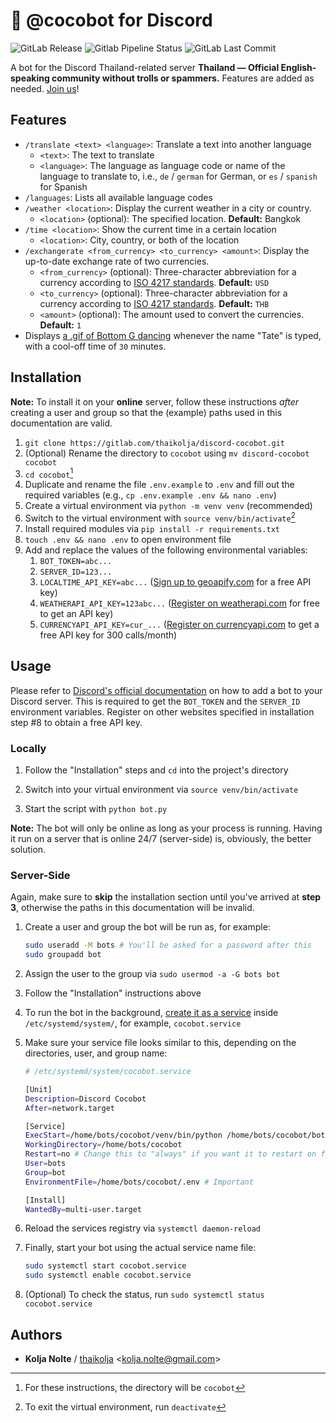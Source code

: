 # 🥥 @cocobot for Discord

![GitLab Release](https://img.shields.io/gitlab/v/release/thaikolja%2Fdiscord-cocobot) ![Gitlab Pipeline Status](https://img.shields.io/gitlab/pipeline-status/thaikolja%2Fdiscord-cocobot) ![GitLab Last Commit](https://img.shields.io/gitlab/last-commit/thaikolja%2Fdiscord-cocobot)


A bot for the Discord Thailand-related server **Thailand — Official English-speaking community without trolls or spammers.** Features are added as needed. [Join us](https://discord.gg/DN52SxBpYJ)!

## Features

* `/translate <text> <language>`: Translate a text into another language
  * `<text>`: The text to translate
  * `<language>`: The language as language code or name of the language to translate to, i.e., `de` / `german` for German, or `es` / `spanish` for Spanish
* `/languages`: Lists all available language codes
* `/weather <location>`: Display the current weather in a city or country.
  * `<location>`  (optional): The specified location. **Default:** Bangkok
* `/time <location>`: Show the current time in a certain location
  * `<location>`: City, country, or both of the location
* `/exchangerate <from_currency> <to_currency> <amount>`: Display the up-to-date exchange rate of two currencies.
  * `<from_currency>` (optional): Three-character abbreviation for a currency according to [ISO 4217 standards](https://www.iban.com/currency-codes). **Default:** `USD`
  * `<to_currency>` (optional): Three-character abbreviation for a currency according to [ISO 4217 standards](https://www.iban.com/currency-codes). **Default:** `THB`
  * `<amount>` (optional): The amount used to convert the currencies. **Default:** `1`  
* Displays [a .gif of Bottom G dancing](https://media1.tenor.com/m/fyrqnSBR4gcAAAAd/bottom-g-andrew-tate.gif) whenever the name "Tate" is typed, with a cool-off time of `30` minutes.
  

## Installation

**Note:** To install it on your **online** server, follow these instructions *after* creating a user and group so that the (example) paths used in this documentation are valid.

1. `git clone https://gitlab.com/thaikolja/discord-cocobot.git`
2. (Optional) Rename the directory to `cocobot`  using `mv discord-cocobot cocobot`
3. `cd cocobot`[^1]
4. Duplicate and rename the file `.env.example` to `.env` and fill out the required variables (e.g., `cp .env.example .env && nano .env`)
5. Create a virtual environment via `python -m venv venv` (recommended)
6. Switch to the virtual environment with `source venv/bin/activate`[^2]
7. Install required modules via `pip install -r requirements.txt`
8. `touch .env && nano .env` to open environment file
9. Add and replace the values of the following environmental variables:
   1. `BOT_TOKEN=abc...`
   2. `SERVER_ID=123...`
   3. `LOCALTIME_API_KEY=abc...`  ([Sign up to geoapify.com](https://myprojects.geoapify.com/login) for a free API key)
   4. `WEATHERAPI_API_KEY=123abc...` ([Register on weatherapi.com](https://www.weatherapi.com/signup.aspx) for free to get an API key) 
   5. `CURRENCYAPI_API_KEY=cur_...` ([Register on currencyapi.com](https://app.currencyapi.com/register) to get a free API key for 300 calls/month)

## Usage

Please refer to [Discord's official documentation](https://discord.com/developers/docs/intro) on how to add a bot to your Discord server. This is required to get the `BOT_TOKEN` and the `SERVER_ID` environment variables. Register on other websites specified in installation step #8 to obtain a free API key.

### Locally

1. Follow the "Installation" steps and `cd` into the project's directory

1. Switch into your virtual environment via `source venv/bin/activate`
2. Start the script with `python bot.py`

**Note:** The bot will only be online as long as your process is running. Having it run on a server that is online 24/7 (server-side) is, obviously, the better solution.

### Server-Side

Again, make sure to **skip** the installation section until you've arrived at **step 3**, otherwise the paths in this documentation will be invalid.

1. Create a user and group the bot will be run as, for example:

   ```bash
   sudo useradd -M bots # You'll be asked for a password after this
   sudo groupadd bot
   ```

2. Assign the user to the group via `sudo usermod -a -G bots bot`

3. Follow the "Installation" instructions above

4. To run the bot in the background, [create it as a service](https://medium.com/@swinarah/create-background-service-in-linux-ed29583a5b9d) inside `/etc/systemd/system/`, for example, `cocobot.service`

5. Make sure your service file looks similar to this, depending on the directories, user, and group name:

   `````bash
   # /etc/systemd/system/cocobot.service
   
   [Unit]
   Description=Discord Cocobot
   After=network.target
   
   [Service]
   ExecStart=/home/bots/cocobot/venv/bin/python /home/bots/cocobot/bot.py
   WorkingDirectory=/home/bots/cocobot
   Restart=no # Change this to "always" if you want it to restart on failure
   User=bots
   Group=bot
   EnvironmentFile=/home/bots/cocobot/.env # Important
   
   [Install]
   WantedBy=multi-user.target
   `````

6. Reload the services registry via `systemctl daemon-reload`

7. Finally, start your bot using the actual service name file:

   ```````bash
   sudo systemctl start cocobot.service
   sudo systemctl enable cocobot.service

7. (Optional) To check the status, run `sudo systemctl status cocobot.service`

## Authors

* **Kolja Nolte** / [thaikolja](https://gitlab.com/thaikolja/) \<kolja.nolte@gmail.com\>

[^1]: For these instructions, the directory will be `cocobot`
[^2]: To exit the virtual environment, run `deactivate`
